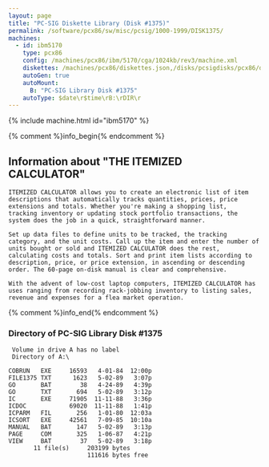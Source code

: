 ```yaml
---
layout: page
title: "PC-SIG Diskette Library (Disk #1375)"
permalink: /software/pcx86/sw/misc/pcsig/1000-1999/DISK1375/
machines:
  - id: ibm5170
    type: pcx86
    config: /machines/pcx86/ibm/5170/cga/1024kb/rev3/machine.xml
    diskettes: /machines/pcx86/diskettes.json,/disks/pcsigdisks/pcx86/diskettes.json
    autoGen: true
    autoMount:
      B: "PC-SIG Library Disk #1375"
    autoType: $date\r$time\rB:\rDIR\r
---
```


{% include machine.html id="ibm5170" %}

{% comment %}info_begin{% endcomment %}

## Information about "THE ITEMIZED CALCULATOR"

    ITEMIZED CALCULATOR allows you to create an electronic list of item
    descriptions that automatically tracks quantities, prices, price
    extensions and totals. Whether you're making a shopping list,
    tracking inventory or updating stock portfolio transactions, the
    system does the job in a quick, straightforward manner.
    
    Set up data files to define units to be tracked, the tracking
    category, and the unit costs. Call up the item and enter the number of
    units bought or sold and ITEMIZED CALCULATOR does the rest,
    calculating costs and totals. Sort and print item lists according to
    description, price, or price extension, in ascending or descending
    order. The 60-page on-disk manual is clear and comprehensive.
    
    With the advent of low-cost laptop computers, ITEMIZED CALCULATOR has
    uses ranging from recording rack-jobbing inventory to listing sales,
    revenue and expenses for a flea market operation.
{% comment %}info_end{% endcomment %}


### Directory of PC-SIG Library Disk #1375

     Volume in drive A has no label
     Directory of A:\

    COBRUN   EXE     16593   4-01-84  12:00p
    FILE1375 TXT      1623   5-02-89   3:07p
    GO       BAT        38   4-24-89   4:39p
    GO       TXT       694   5-02-89   3:12p
    IC       EXE     71905  11-11-88   3:36p
    ICDOC            69020  11-11-88   1:41p
    ICPARM   FIL       256   1-01-80  12:03a
    ICSORT   EXE     42561   7-09-85  10:10a
    MANUAL   BAT       147   5-02-89   3:13p
    PAGE     COM       325   1-06-87   4:21p
    VIEW     BAT        37   5-02-89   3:18p
           11 file(s)     203199 bytes
                          111616 bytes free
